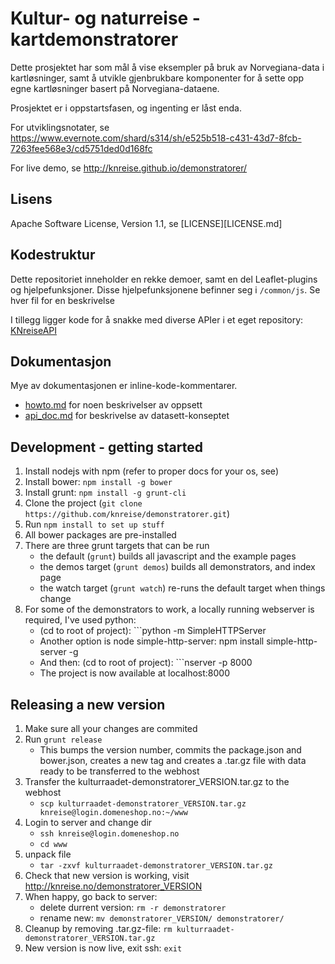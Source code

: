 Kultur- og naturreise - kartdemonstratorer
==========================================

Dette prosjektet har som mål å vise eksempler på bruk av Norvegiana-data 
i kartløsninger, samt å utvikle gjenbrukbare komponenter for å sette opp
egne kartløsninger basert på Norvegiana-dataene. 

Prosjektet er i oppstartsfasen, og ingenting er låst enda.


For utviklingsnotater, se https://www.evernote.com/shard/s314/sh/e525b518-c431-43d7-8fcb-7263fee568e3/cd5751ded0d168fc


For live demo, se http://knreise.github.io/demonstratorer/


Lisens
------
Apache Software License, Version 1.1, se [LICENSE][LICENSE.md]

[LICENSE]: https://github.com/knreise/demonstratorer/blob/master/LICENSE.md

Kodestruktur
------------

Dette repositoriet inneholder en rekke demoer, samt en del Leaflet-plugins og 
hjelpefunksjoner. Disse hjelpefunksjonene befinner seg i ``/common/js``. 
Se hver fil for en beskrivelse

I tillegg ligger kode for å snakke med diverse APIer i et eget repository: [KNreiseAPI][KNreiseAPI]


[KNreiseAPI]: https://github.com/knreise/KNReiseAPI


Dokumentasjon
-------------
Mye av dokumentasjonen er inline-kode-kommentarer.

- [howto.md][howto] for noen beskrivelser av oppsett
- [api_doc.md][api_doc] for beskrivelse av datasett-konseptet

[howto]: https://github.com/knreise/demonstratorer/blob/master/howto.md
[api_doc]: https://github.com/knreise/demonstratorer/blob/master/api_doc.md


Development - getting started
-----------------------------
1. Install nodejs with npm (refer to proper docs for your os, see)
2. Install bower: ```npm install -g bower```
3. Install grunt: ```npm install -g grunt-cli```
4. Clone the project (```git clone https://github.com/knreise/demonstratorer.git```)
5. Run ```npm install to set up stuff```
6. All bower packages are pre-installed
7. There are three grunt targets that can be run
    - the default (```grunt```) builds all javascript and the example pages
    - the demos target (```grunt demos```) builds all demonstrators, and index page
    - the watch target (```grunt watch```) re-runs the default target when things change
8. For some of the demonstrators to work, a locally running webserver is required, I've used python:
    - (cd to root of project): ```python -m SimpleHTTPServer
    - Another option is node simple-http-server: npm install simple-http-server -g
    - And then: (cd to root of project): ```nserver -p 8000
    - The project is now available at localhost:8000


Releasing a new version
-----------------------
1. Make sure all your changes are commited
2. Run ``grunt release``
    - This bumps the version number, commits the package.json and bower.json, creates a new tag and creates a .tar.gz file with data ready to be transferred to the webhost
3. Transfer the kulturraadet-demonstratorer_VERSION.tar.gz to the webhost
    - ``scp kulturraadet-demonstratorer_VERSION.tar.gz knreise@login.domeneshop.no:~/www``
4. Login to server and change dir
    - ``ssh knreise@login.domeneshop.no``
    - ``cd www``
5. unpack file
    - ``tar -zxvf kulturraadet-demonstratorer_VERSION.tar.gz``
6. Check that new version is working, visit http://knreise.no/demonstratorer_VERSION
7. When happy, go back to server:
    - delete durrent version: ``rm -r demonstratorer``
    - rename new: ``mv demonstratorer_VERSION/ demonstratorer/``
8. Cleanup by removing .tar.gz-file: ``rm kulturraadet-demonstratorer_VERSION.tar.gz``
9. New version is now live, exit ssh: ``exit``
